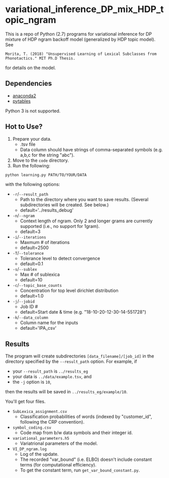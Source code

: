 # variational_inference_DP_mix_HDP_topic_ngram
This is a repo of Python (2.7) programs for variational inference for DP mixture of HDP ngram backoff model (generalized by HDP topic model).
See

	Morita, T. (2018) "Unsupervised Learning of Lexical Subclasses from Phonotactics." MIT Ph.D Thesis.

for details on the model.

## Dependencies

- [anaconda2](https://www.anaconda.com/download/)
- [pytables](https://www.pytables.org/usersguide/installation.html)

Python 3 is not supported.

## Hot to Use?

1. Prepare your data.
	- .tsv file
	- Data column should have strings of comma-separated symbols (e.g. a,b,c for the string "abc").
2. Move to the `code` directory.
2. Run the following:
```bash
python learning.py PATH/TO/YOUR/DATA
```
with the following options:

- `-r`/`--result_path`
	- Path to the directory where you want to save results. (Several subdirectories will be created. See below.)
	- default='../results_debug'
- `-n`/`--ngram`
	- Context length of ngram. Only 2 and longer grams are currently supported (i.e., no support for 1gram).
	- default=3
- `-i`/`--iterations`
	- Maxmum # of iterations
	- default=2500
- `-T`/`--tolerance`
	- Tolerance level to detect convergence
	- default=0.1
- `-s`/`--sublex`
	- Max # of sublexica
	- default=10
- `-c`/`--topic_base_counts`
	- Concentration for top level dirichlet distribution
	- default=1.0
- `-j`/`--jobid`
	- Job ID #
	- default=Start date & time (e.g. "18-10-20-12-30-14-551728")
- `-k`/`--data_column`
	- Column name for the inputs
	- default='IPA_csv'

## Results

The program will create subdirectories `[data_filename]/[job_id]` in the directory specified by the `--result_path` option.
For example, if

- your `--result_path` is `../results_eg`
- your data is `../data/example.tsv`, and
- the `-j` option is `10`,

then the results will be saved in `../results_eg/example/10`.

You'll get four files.
- `SubLexica_assignment.csv`
	- Classification probabilities of words (indexed by "customer_id", following the CRP convention).
- `symbol_coding.csv`
	- Code map from b/w data symbols and their integer id.
- `variational_parameters.h5`
	- Variatrional parameters of the model.
- `VI_DP_ngram.log`
	- Log of the update.
	- The recorded "var_bound" (i.e. ELBO) doesn't include constant terms (for computational efficiency).
	- To get the constant term, run `get_var_bound_constant.py`.
